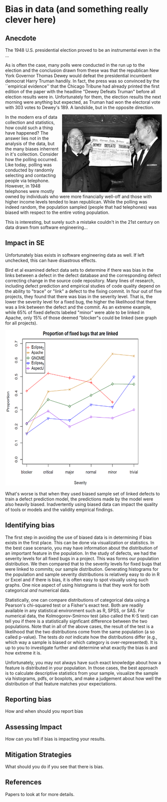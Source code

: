 # Bias in data (and something really clever here)

## Anecdote

The 1948 U.S. presidential election proved to be an instrumental even in the ...

As is often the case, many polls were conducted in the run up to the election and the conclusion drawn from these was that the republican New York Governor Thomas Dewey would defeat the presidential incumbent democrat Harry Truman handily.  In fact, the press was so convinced by the ``empirical evidence'' that the Chicago Tribune had already printed the first edition of the paper with the headline "Dewey Defeats Truman" before all election results were in.  Unfortunately for them, the election results the next morning were anything but expected, as Truman had won the electoral vote with 303 votes to Dewey's 189.  A landslide, but in the opposite direction.

<div style="float: right">
  <img src="dewey-defeats-truman.jpg" height="250px" />
</div>

In the modern era of data collection and statistics, how could such a thing have happened?  The answer lies not in the analysis of the data, but the many biases inherrent in it's collection.  Consider how the polling occurred.  Like today, polling was conducted by randomly selecting and contacting people via telephone.  However, in 1948 telephones were mostly owned by individuals who were more financially well-off and those with higher income levels tended to lean republican.  While the polling was indeed random, the population sampled (people that had telephones) was biased with respect to the entire voting population.

This is interesting, but surely such a mistake couldn't in the 21st century on data drawn from software engineering...

## Impact in SE

Unfortunately bias exists in software engineering data as well.  If left unchecked, this can have disastrous effects.

Bird et al examined defect data sets to determine if there was bias in the links between a defect in the defect database and the corresponding defect correcting change in the source code repository.  Many lines of research, including defect prediction and empirical studies of code quality depend on the ability to "trace" or "link" a defect to the fixing commit.  In four out of five projects, they found that there was bias in the severity level.  That is, the lower the severity level for a fixed bug, the higher the likelihood that there was a link between the defect and the commit.  As an extreme example, while 65% of fixed defects labeled "minor" were able to be linked in Apache, only 15% of those deemed "blocker"s could be linked (see graph for all projects).

<div>
  <img src="severity-bias.png" height="500px" />
</div>

What's worse is that when they used biased sample set of linked defects to train a defect prediction model, the predictions made by the model were also heavily biased.  Inadvertently using biased data can impact the quality of tools or models and the validity empirical findings.

## Identifying bias

The first step in avoiding the use of biased data is in determining if bias exists in the first place.  This can be done via visualization or statistics.  In the best case scenario, you may have information about the distribution of an important feature in the population.  In the study of defects, we had the severity levels for all fixed bugs in a project.  This was forms our population distribution.  We then compared that to the severity levels for fixed bugs that were linked to commits; our sample distribution.  Generating histograms for the population and sample severity distributions is relatively easy to do in R or Excel and if there is bias, it is often easy to spot visually using such graphs.  One nice aspect of using histograms is that they work for both categorical *and* numerical data.  

Statistically, one can compare distributions of categorical data using a Pearson's chi-squared test or a Fisher's exact test. Both are readily available in any statistical environment such as R, SPSS, or SAS. For numerical data, the Kolmogorov-Smirnov test (also called the K-S test) can tell you if there is a statistically signficant difference between the two populations.  Note that in all of the above cases, the result of the test is a likelihood that the two distributions come from the same population (a so called p-value).  The tests *do not* indicate how the distributions differ (e.g., which way a sample is biased or which category is over-represented).  It is up to you to investigate further and determine what exactly the bias is and how extreme it is.

Unfortunately, you may not always have such exact knowledge about how a feature is distributed in your population.  In those cases, the best approach is to calculate descriptive statistics from your sample, visualize the sample via histograms, pdfs, or boxplots, and make a judgement about how well the distribution of that feature matches your expectations.

## Reporting bias

How and when should you report bias

## Assessing Impact

How can you tell if bias is impacting your results.

## Mitigation Strategies

What should you do if you see that there is bias.

## References

Papers to look at for more details.

